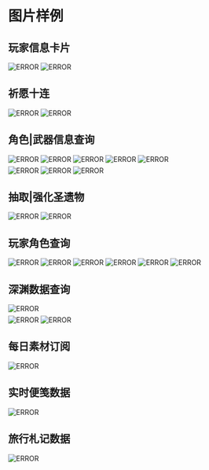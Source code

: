 # 图片样例

## 玩家信息卡片

<div :class="[$style.container, $style.grid2Info]">
  <img :src="withBase('/demo/genshin/card.png')" alt="ERROR"/>
  <img :src="withBase('/demo/genshin/user-base.png')" alt="ERROR"/>
</div>

## 祈愿十连

<div :class="[$style.container, $style.grid1]">
  <img :src="withBase('/demo/genshin/wish-character.png')" alt="ERROR"/>
  <img :src="withBase('/demo/genshin/wish-weapon.png')" alt="ERROR"/>
</div>

## 角色|武器信息查询

<div :class="[$style.container, $style.grid1]">
  <img :src="withBase('/demo/genshin/info-character-5.png')" alt="ERROR"/>
  <img :src="withBase('/demo/genshin/info-character-4.png')" alt="ERROR"/>
  <img :src="withBase('/demo/genshin/info-weapon-5.png')" alt="ERROR"/>
  <img :src="withBase('/demo/genshin/info-weapon-4.png')" alt="ERROR"/>
  <img :src="withBase('/demo/genshin/info-weapon-3.png')" alt="ERROR"/>
</div>

<div :class="[$style.container, $style.grid3]" style="margin-top: 6px">
  <img :src="withBase('/demo/genshin/info-artifact-5.png')" alt="ERROR"/>
  <img :src="withBase('/demo/genshin/info-artifact-4.png')" alt="ERROR"/>
  <img :src="withBase('/demo/genshin/info-artifact-3.png')" alt="ERROR"/>
</div>

## 抽取|强化圣遗物

<div :class="[$style.container, $style.grid2]">
  <img :src="withBase('/demo/genshin/art.png')" alt="ERROR"/>
  <img :src="withBase('/demo/genshin/imp.png')" alt="ERROR"/>
</div>

## 玩家角色查询

<div :class="[$style.container, $style.grid3]">
  <img :src="withBase('/demo/genshin/char-anemo.png')" alt="ERROR"/>
  <img :src="withBase('/demo/genshin/char-geo.png')" alt="ERROR"/>
  <img :src="withBase('/demo/genshin/char-cyro.png')" alt="ERROR"/>
  <img :src="withBase('/demo/genshin/char-hydro.png')" alt="ERROR"/>
  <img :src="withBase('/demo/genshin/char-pyro.png')" alt="ERROR"/>
  <img :src="withBase('/demo/genshin/char-electro.png')" alt="ERROR"/>
</div>

## 深渊数据查询

<div :class="[$style.container, $style.grid1]">
  <img :src="withBase('/demo/genshin/aby-overview.png')" alt="ERROR"/>
</div>

<div :class="[$style.container, $style.grid2]" style="margin-top: 6px">
  <img :src="withBase('/demo/genshin/aby-floor.png')" alt="ERROR"/>
  <img :src="withBase('/demo/genshin/aby-single.png')" alt="ERROR"/>
</div>

## 每日素材订阅

<div :class="[$style.container, $style.grid1]">
  <img :src="withBase('/demo/genshin/daily.png')" alt="ERROR"/>
</div>

## 实时便笺数据

<div :class="[$style.container, $style.grid1]">
  <img :src="withBase('/demo/genshin/note.png')" alt="ERROR"/>
</div>

## 旅行札记数据

<div :class="[$style.container, $style.grid1]">
  <img :src="withBase('/demo/genshin/led.png')" alt="ERROR"/>
</div>

<script setup>
import { withBase } from "vitepress";
</script>

<style module>
.container {
    display: grid;
    justify-content: center;
    justify-items: center;
    grid-gap: 6px;
}

.container.grid1 img {
    max-height: 600px;
}

.grid2 {
    grid-template-columns: repeat(2, auto);
}

.grid2Info {
    grid-template-columns: 25fr 19fr;
}

.grid3 {
    grid-template-columns: repeat(3, auto);
}

.container img {
    height: 100%;
    object-fit: cover;
}
</style>